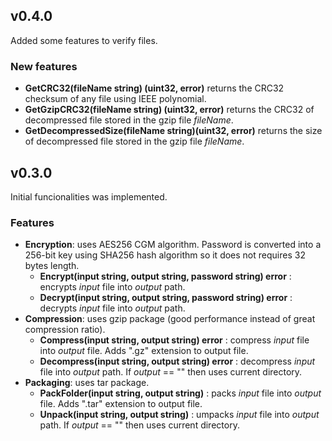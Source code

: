 ## v0.4.0
Added some features to verify files.
### New features
* **GetCRC32(fileName string) (uint32, error)** returns the CRC32 checksum of any file using IEEE polynomial.
* **GetGzipCRC32(fileName string) (uint32, error)** returns the CRC32 of decompressed file stored in the gzip file *fileName*.
* **GetDecompressedSize(fileName string)(uint32, error)** returns the size of decompressed file stored in the gzip file *fileName*.
## v0.3.0
Initial funcionalities was implemented.
### Features
* **Encryption**: uses AES256 CGM algorithm. Password is converted into a 256-bit key using SHA256 hash algorithm so it does not requires 32 bytes length.
    * **Encrypt(input string, output string, password string) error** : encrypts *input* file into *output* path.
    * **Decrypt(input string, output string, password string) error** : decrypts *input* file into *output* path.
* **Compression**: uses gzip package (good performance instead of great compression ratio).
    * **Compress(input string, output string) error** : compress *input* file into *output* file. Adds ".gz" extension to output file.
    * **Decompress(input string, output string) error** : decompress *input* file into *output* path. If *output* == "" then uses current directory.
* **Packaging**: uses tar package.
    * **PackFolder(input string, output string)** : packs *input* file into *output* file. Adds ".tar" extension to output file.
    * **Unpack(input string, output string)** : umpacks *input* file into *output* path. If *output* == "" then uses current directory.
